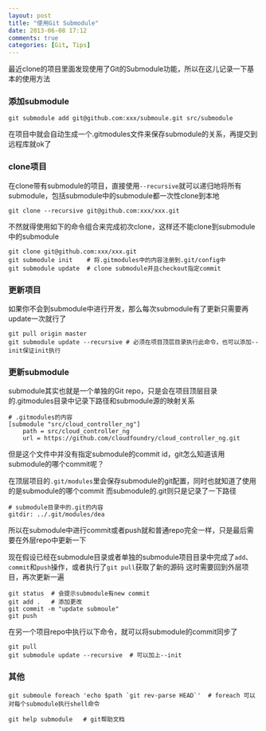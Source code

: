 ```yaml
---
layout: post
title: "使用Git Submodule"
date: 2013-06-08 17:12
comments: true
categories: [Git, Tips]
---
```


最近clone的项目里面发现使用了Git的Submodule功能，所以在这儿记录一下基本的使用方法

### 添加submodule ###

    git submodule add git@github.com:xxx/submoule.git src/submodule

在项目中就会自动生成一个.gitmodules文件来保存submodule的关系，再提交到远程库就ok了

### clone项目 ###

在clone带有submodule的项目，直接使用`--recursive`就可以递归地将所有submodule，包括submodule中的submodule都一次性clone到本地

    git clone --recursive git@github.com:xxx/xxx.git

不然就得使用如下的命令组合来完成初次clone，这样还不能clone到submodule中的submodule

    git clone git@github.com:xxx/xxx.git
    git submodule init    # 将.gitmodules中的内容注册到.git/config中
    git submodule update  # clone submodule并且checkout指定commit

### 更新项目 ###

如果你不会到submodule中进行开发，那么每次submodule有了更新只需要再update一次就行了

    git pull origin master
    git submodule update --recursive # 必须在项目顶层目录执行此命令，也可以添加--init保证init执行

### 更新submodule ###

submodule其实也就是一个单独的Git repo，只是会在项目顶层目录的.gitmodules目录中记录下路径和submodule源的映射关系

    # .gitmodules的内容
    [submodule "src/cloud_controller_ng"]
        path = src/cloud_controller_ng
        url = https://github.com/cloudfoundry/cloud_controller_ng.git

但是这个文件中并没有指定submodule的commit id，git怎么知道该用submodule的哪个commit呢？

在顶层项目的`.git/modules`里会保存submodule的git配置，同时也就知道了使用的是submodule的哪个commit
而submodule的.git则只是记录了一下路径

    # submodule目录中的.git的内容
    gitdir: ../.git/modules/dea

所以在submodule中进行commit或者push就和普通repo完全一样，只是最后需要在外层repo中更新一下

现在假设已经在submodule目录或者单独的submodule项目目录中完成了`add`、`commit`和`push`操作，或者执行了`git pull`获取了新的源码
这时需要回到外层项目，再次更新一遍

    git status  # 会提示submodule有new commit
    git add .   # 添加更改
    git commit -m "update submoule"
    git push

在另一个项目repo中执行以下命令，就可以将submodule的commit同步了

    git pull
    git submodule update --recursive  # 可以加上--init

### 其他 ###

    git submoule foreach 'echo $path `git rev-parse HEAD`'  # foreach 可以对每个submodule执行shell命令

    git help submodule   # git帮助文档
